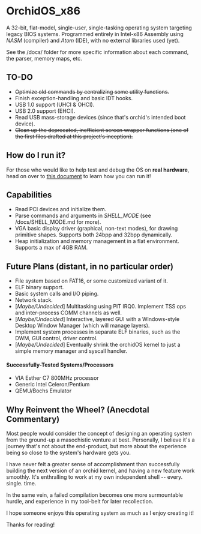 # OrchidOS_x86
A 32-bit, flat-model, single-user, single-tasking operating system targeting legacy BIOS systems.
Programmed entirely in Intel-x86 Assembly using _NASM_ (compiler) and _Atom_ (IDE), with no external libraries used (yet).

See the /docs/ folder for more specific information about each command, the parser, memory maps, etc.



## TO-DO
- ~~Optimize old commands by centralizing some utility functions.~~
- Finish exception-handling and basic IDT hooks.
- USB 1.0 support (UHCI & OHCI).
- USB 2.0 support (EHCI).
- Read USB mass-storage devices (since that's orchid's intended boot device).
- ~~Clean up the deprecated, inefficient screen wrapper functions (one of the first files drafted at this project's inception).~~



## How do I run it?
For those who would like to help test and debug the OS on **real hardware**, head on over to [this document](https://github.com/ZacharyPuhl/OrchidOS_x86/blob/master/docs/BUILD_AND_RUN.md) to learn how you can run it!



## Capabilities
- Read PCI devices and initialize them.
- Parse commands and arguments in _SHELL_MODE_ (see /docs/SHELL_MODE.md for more).
- VGA basic display driver (graphical, non-text modes), for drawing primitive shapes. Supports both 24bpp and 32bpp dynamically.
- Heap initialization and memory management in a flat environment. Supports a max of 4GB RAM.



## Future Plans (distant, in no particular order)
- File system based on FAT16, or some customized variant of it.
- ELF binary support.
- Basic system calls and I/O piping.
- Network stack.
- [_Maybe/Undecided_] Multitasking using PIT IRQ0. Implement TSS ops and inter-process COMM channels as well.
- [_Maybe/Undecided_] Interactive, layered GUI with a Windows-style Desktop Window Manager (which will manage layers).
- Implement system processes in separate ELF binaries, such as the DWM, GUI control, driver control.
- [_Maybe/Undecided_] Eventually shrink the orchidOS kernel to just a simple memory manager and syscall handler.

#### Successfully-Tested Systems/Processors
- VIA Esther C7 800MHz processor
- Generic Intel Celeron/Pentium
- QEMU/Bochs Emulator



## Why Reinvent the Wheel? (Anecdotal Commentary)
Most people would consider the concept of designing an operating system from the ground-up a masochistic venture at best.
Personally, I believe it's a journey that's not about the end-product, but more about the experience being so close to the system's hardware gets you.

I have never felt a greater sense of accomplishment than successfully building the next version of an orchid kernel, and having a new feature work smoothly. It's enthralling to work at my own independent shell -- every. single. time.

In the same vein, a failed compilation becomes one more surmountable hurdle, and experience in my tool-belt for later recollection.

I hope someone enjoys this operating system as much as I enjoy creating it!

Thanks for reading!
